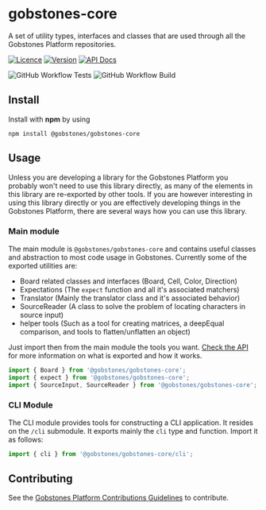 # gobstones-core

A set of utility types, interfaces and classes that are used through all the Gobstones Platform repositories.

[![Licence](https://img.shields.io/github/license/gobstones/gobstones-core?style=plastic&label=License&logo=open-source-initiative&logoColor=white&color=olivegreen)](https://github.com/gobstones/gobstones-core/blob/main/LICENSE) [![Version](https://img.shields.io/github/package-json/v/gobstones/gobstones-core?style=plastic&label=Version&logo=git-lfs&logoColor=white&color=crimson)](https://www.npmjs.com/package/@gobstones/gobstones-core) [![API Docs](https://img.shields.io/github/package-json/homepage/gobstones/gobstones-core?color=blue&label=API%20Docs&logo=gitbook&logoColor=white&style=plastic)](https://gobstones.github.io/gobstones-core)

![GitHub Workflow Tests](https://img.shields.io/github/workflow/status/gobstones/gobstones-core/test-on-commit?style=plastic&label=Tests&logo=github-actions&logoColor=white) ![GitHub Workflow Build](https://img.shields.io/github/workflow/status/gobstones/gobstones-core/build-on-commit?style=plastic&label=Build&logo=github-actions&logoColor=white)

## Install

Install with **npm** by using

```
npm install @gobstones/gobstones-core
```

## Usage

Unless you are developing a library for the Gobstones Platform you probably won't need to use this library directly, as many of the elements in this library are re-exported by other tools. If you are however interesting in using this library directly or you are effectively developing things in the Gobstones Platform, there are several ways how you can use this library.

### Main module

The main module is `@gobstones/gobstones-core` and contains useful classes and abstraction to
most code usage in Gobstones. Currently some of the exported utilities are:

-   Board related classes and interfaces (Board, Cell, Color, Direction)
-   Expectations (The `expect` function and all it's associated matchers)
-   Translator (Mainly the translator class and it's associated behavior)
-   SourceReader (A class to solve the problem of locating characters in source input)
-   helper tools (Such as a tool for creating matrices, a deepEqual comparison, and tools to flatten/unflatten an object)

Just import then from the main module the tools you want. [Check the API](https://gobstones.github.io/gobstones-core) for more information on what is exported and how it works.

```typescript
import { Board } from '@gobstones/gobstones-core';
import { expect } from '@gobstones/gobstones-core';
import { SourceInput, SourceReader } from '@gobstones/gobstones-core';
```

### CLI Module

The CLI module provides tools for constructing a CLI application. It resides on the `/cli` submodule. It exports mainly the `cli` type and function. Import it as follows:

```typescript
import { cli } from '@gobstones/gobstones-core/cli';
```

## Contributing

See the [Gobstones Platform Contributions Guidelines](https://github.com/gobstones/gobstones-guidelines) to contribute.
